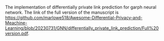 The implementation of differentially private link prediction for garph neural network. The link of the full version of the manuscript is https://github.com/marlowe518/Awesome-Differential-Privacy-and-Meachine-Learning/blob/20230731/GNN/differentially_private_link_prediction/Full%20version.pdf.